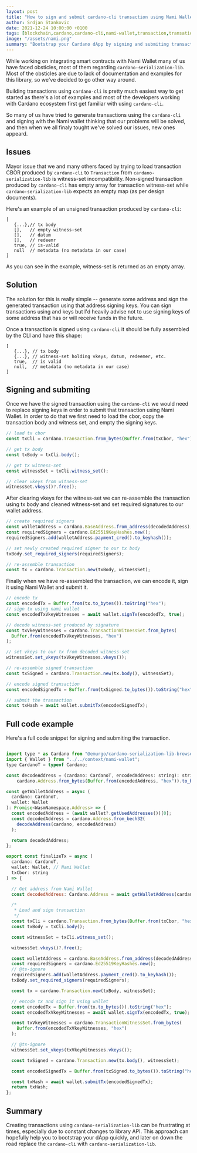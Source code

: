 ```yaml
---
layout: post
title: "How to sign and submit cardano-cli transaction using Nami Wallet"
author: Srdjan Stankovic
date: 2021-12-24 10:00:00 +0100
tags: [blockchain,cardano,cardano-cli,nami-wallet,transaction,transation-builder]
image: "/assets/nami.png"
summary: "Bootstrap your Cardano dApp by signing and submiting transaction built by cardano-cli using Nami wallet."
---
```



While working on integrating smart contracts with Nami Wallet many of us have faced obsticles, most of them regarding `cardano-serialization-lib`. Most of the obsticles are due to lack of documentation and examples for this library, so we've decided to go other way around.

Building transactions using `cardano-cli` is pretty much easiest way to get started as there's a lot of examples and most of the developers working with Cardano ecosystem first get familiar with using `cardano-cli`.

So many of us have tried to generate transactions using the `cardano-cli` and signing with the Nami wallet thinking that our problems will be solved, and then when we all finaly tought we've solved our issues, new ones appeard.

## Issues

Mayor issue that we and many others faced by trying to load transaction CBOR produced by `cardano-cli` to `Transaction` from `cardano-serialization-lib` is witness-set incompatibility. Non-signed transaction produced by `cardano-cli` has empty array for transaction witness-set while `cardano-serialization-lib` expects an empty map (as per design documents).

Here's an example of an unsigned transaction produced by `cardano-cli`:

```
[
   {...},// tx body
   [],   // empty witness-set
   [],   // datum
   [],   // redeemr
   true, // is-valid
   null  // metadata (no metadata in our case)
]
```

As you can see in the example, witness-set is returned as an empty array.

## Solution

The solution for this is really simple -- generate some address and sign the generated transaction using that address signing keys. You can sign transactions using and keys but I'd heavily advise not to use signing keys of some address that has or will receive funds in the future.

Once a transaction is signed using `cardano-cli` it should be fully assembled by the CLI and have this shape:

```
[
   {...}, // tx body
   {...}, // witness-set holding vkeys, datum, redeemer, etc.
   true,  // is valid
   null,  // metadata (no metadata in our case)
]
```

## Signing and submiting

Once we have the signed transaction using the `cardano-cli` we would need to replace signing keys in order to submit that transaction using Nami Wallet. In order to do that we first need to load the cbor, copy the transaction body and witness set, and empty the signing keys.

```javascript
// load tx cbor
const txCli = cardano.Transaction.from_bytes(Buffer.from(txCbor, "hex"));

// get tx body
const txBody = txCli.body();

// get tx witness-set
const witnessSet = txCli.witness_set();

// clear vkeys from witness-set
witnessSet.vkeys()?.free();
```

After clearing vkeys for the witness-set we can re-assemble the transaction using tx body and cleaned witness-set and set required signatures to our wallet address.

```javascript
// create required signers
const walletAddress = cardano.BaseAddress.from_address(decodedAddress);
const requiredSigners = cardano.Ed25519KeyHashes.new();
requiredSigners.add(walletAddress.payment_cred().to_keyhash());

// set newly created required signer to our tx body
txBody.set_required_signers(requiredSigners);

// re-assemble transaction
const tx = cardano.Transaction.new(txBody, witnessSet);
```

Finally when we have re-assembled the transaction, we can encode it, sign it using Nami Wallet and submit it.

```javascript
// encode tx
const encodedTx = Buffer.from(tx.to_bytes()).toString("hex");
// sign tx using nami wallet
const encodedTxVkeyWitnesses = await wallet.signTx(encodedTx, true);

// decode witness-set produced by signature
const txVkeyWitnesses = cardano.TransactionWitnessSet.from_bytes(
  Buffer.from(encodedTxVkeyWitnesses, "hex")
);

// set vkeys to our tx from decoded witness-set
witnessSet.set_vkeys(txVkeyWitnesses.vkeys());

// re-assemble signed transaction
const txSigned = cardano.Transaction.new(tx.body(), witnessSet);

// encode signed transaction
const encodedSignedTx = Buffer.from(txSigned.to_bytes()).toString("hex");

// submit the transaction
const txHash = await wallet.submitTx(encodedSignedTx);
```

## Full code example

Here's a full code snippet for signing and submiting the transaction.

```javascript

import type * as Cardano from "@emurgo/cardano-serialization-lib-browser";
import { Wallet } from "../../context/nami-wallet";
type CardanoT = typeof Cardano;

const decodeAddress = (cardano: CardanoT, encodedAddress: string): string =>
    cardano.Address.from_bytes(Buffer.from(encodedAddress, "hex")).to_bech32();

const getWalletAddress = async (
  cardano: CardanoT,
  wallet: Wallet
): Promise<WasmNamespace.Address> => {
  const encodedAddress = (await wallet?.getUsedAddresses())[0];
  const decodedAddress = cardano.Address.from_bech32(
    decodeAddress(cardano, encodedAddress)
  );

  return decodedAddress;
};

export const finalizeTx = async (
  cardano: CardanoT,
  wallet: Wallet, // Nami Wallet
  txCbor: string
) => {

  // Get address from Nami Wallet
  const decodedAddress: Cardano.Address = await getWalletAddress(cardano, wallet);

  /*
   * Load and sign transaction
   */
  const txCli = cardano.Transaction.from_bytes(Buffer.from(txCbor, "hex"));
  const txBody = txCli.body();

  const witnessSet = txCli.witness_set();

  witnessSet.vkeys()?.free();

  const walletAddress = cardano.BaseAddress.from_address(decodedAddress);
  const requiredSigners = cardano.Ed25519KeyHashes.new();
  // @ts-ignore
  requiredSigners.add(walletAddress.payment_cred().to_keyhash());
  txBody.set_required_signers(requiredSigners);

  const tx = cardano.Transaction.new(txBody, witnessSet);

  // encode tx and sign it using wallet
  const encodedTx = Buffer.from(tx.to_bytes()).toString("hex");
  const encodedTxVkeyWitnesses = await wallet.signTx(encodedTx, true);

  const txVkeyWitnesses = cardano.TransactionWitnessSet.from_bytes(
    Buffer.from(encodedTxVkeyWitnesses, "hex")
  );

  // @ts-ignore
  witnessSet.set_vkeys(txVkeyWitnesses.vkeys());

  const txSigned = cardano.Transaction.new(tx.body(), witnessSet);

  const encodedSignedTx = Buffer.from(txSigned.to_bytes()).toString("hex");

  const txHash = await wallet.submitTx(encodedSignedTx);
  return txHash;
};
```

## Summary

Creating transactions using `cardano-serialization-lib` can be frustrating at times, especially due to constant changes to library API. This approach can hopefully help you to bootstrap your dApp quickly, and later on down the road replace the `cardano-cli` with `cardano-serialization-lib`.
